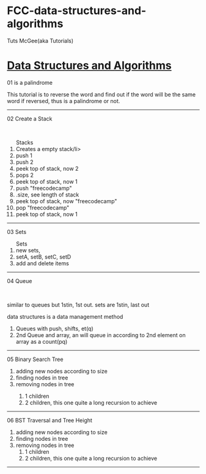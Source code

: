 # FCC-data-structures-and-algorithms
Tuts McGee(aka Tutorials)


<h1><a href="https://www.youtube.com/watch?v=t2CEgPsws3U">Data Structures and Algorithms</a></h1>

<p>01 is a palindrome</p>
<p>This tutorial is to reverse the word and find out if the word will be the same word if reversed, thus is a palindrome or not.<p>
<hr> 

<p>02 Create a Stack</p><br>
<ol>Stacks
  <li>Creates a empty stack/li>
  <li>push 1</li>
  <li>push 2</li>
  <li>peek top of stack, now 2</li>
  <li>pops 2</li>
  <li>peek top of stack, now 1</li>
  <li>push "freecodecamp"</li>
  <li>.size, see length of stack</li>
  <li>peek top of stack, now "freecodecamp"</li>
  <li>pop "freecodecamp"</li>
  <li>peek top of stack, now 1</li>
</ol>
<hr>

<p>03 Sets</p>
<ol>Sets
  <li>new sets, </li>
  <li>setA, setB, setC, setD</li>
  <li>add and delete items</li>
</ol>
<hr>

<p>04 Queue</p><br>
<p>similar to queues but 1stin, 1st out. sets are 1stin, last out</p><p>data structures is a data management method</p>
<ol>
  <li>Queues with push, shifts, et(q)</li>
  <li>2nd Queue and array, an will queue in according to 2nd element on array as a count(pq)</li>
</ol>
<hr>

<p>05 Binary Search Tree</p>
<ol>
  <li>adding new nodes according to size</li>
  <li>finding nodes in tree</li>
  <li>removing nodes in tree</li>
  <ol>
    <li>1 children</li>
    <li>2 children, this one quite a long recursion to achieve</li>
  </ol>
</ol>
<hr>

<p>06 BST Traversal and Tree Height</p>
<ol>
  <li>adding new nodes according to size</li>
  <li>finding nodes in tree</li>
  <li>removing nodes in tree  <ol>
    <li>1 children</li>
    <li>2 children, this one quite a long recursion to achieve</li>
  </ol></li>

</ol>
<hr>
